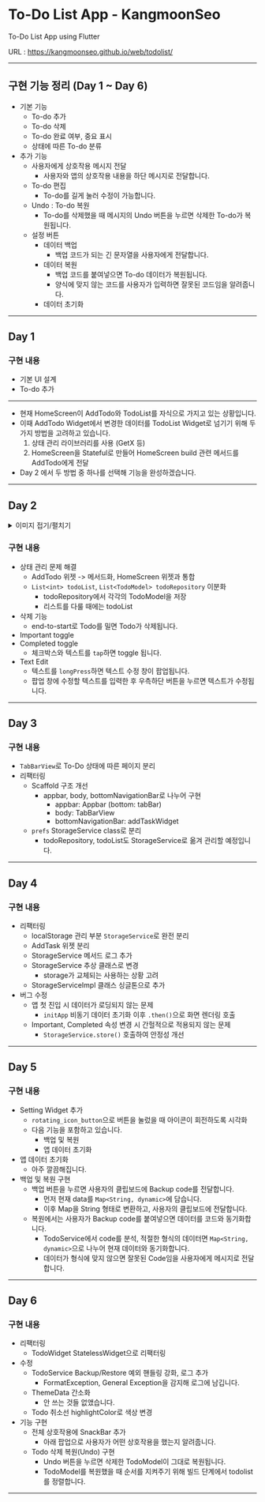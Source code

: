 # To-Do List App - KangmoonSeo
To-Do List App using Flutter

URL : https://kangmoonseo.github.io/web/todolist/



---
## 구현 기능 정리 (Day 1 ~ Day 6)
- 기본 기능
    - To-do 추가
    - To-do 삭제
    - To-do 완료 여부, 중요 표시
    - 상태에 따른 To-do 분류
- 추가 기능
    - 사용자에게 상호작용 메시지 전달
        - 사용자와 앱의 상호작용 내용을 하단 메시지로 전달합니다. 
    - To-do 편집
        - To-do를 길게 눌러 수정이 가능합니다.
    - Undo : To-do 복원
        - To-do를 삭제했을 때 메시지의 Undo 버튼을 누르면 삭제한 To-do가 복원됩니다. 
    - 설정 버튼
        - 데이터 백업 
            - 백업 코드가 되는 긴 문자열을 사용자에게 전달합니다. 
        - 데이터 복원
            - 백업 코드를 붙여넣으면 To-do 데이터가 복원됩니다. 
            - 양식에 맞지 않는 코드를 사용자가 입력하면 잘못된 코드임을 알려줍니다. 
        - 데이터 초기화
---
## Day 1

### 구현 내용

- 기본 UI 설계 
- To-do 추가 

--- 
- 현재 HomeScreen이 AddTodo와 TodoList를 자식으로 가지고 있는 상황입니다.
-  이때 AddTodo Widget에서 변경한 데이터를 TodoList Widget로 넘기기 위해 두 가지 방법을 고려하고 있습니다. 
    1. 상태 관리 라이브러리를 사용 (GetX 등)
    2. HomeScreen을 Stateful로 만들어 HomeScreen build 관련 메서드를 AddTodo에게 전달
- Day 2 에서 두 방법 중 하나를 선택해 기능을 완성하겠습니다.

---
## Day 2

<details>
<summary>이미지 접기/펼치기</summary>

### To-Do 생성 UI 개선
![To-Do 생성 UI 개선](images/AddTodo.gif)

### Important 토글
![Important 토글](images/ToggleImportant.gif)

### Completed 토글
![Completed 토글](images/ToggleCompleted.gif)

## 텍스트 수정
![텍스트 수정](images/EditText.gif)

## To-Do 삭제
![To-Do 삭제](images/DeleteTodo.gif)
</details>


### 구현 내용

- 상태 관리 문제 해결 
    - AddTodo 위젯 -> 메서드화, HomeScreen 위젯과 통합
    - `List<int> todoList`, `List<TodoModel> todoRepository` 이분화
        - todoRepository에서 각각의 TodoModel을 저장
        - 리스트를 다룰 때에는 todoList 
- 삭제 기능
    - end-to-start로 Todo를 밀면 Todo가 삭제됩니다. 
- Important toggle 
- Completed toggle
    - 체크박스와 텍스트를 `tap`하면 toggle 됩니다.
- Text Edit
    - 텍스트를 `longPress`하면 텍스트 수정 창이 팝업됩니다.
    - 팝업 창에 수정할 텍스트를 입력한 후 우측하단 버튼을 누르면 텍스트가 수정됩니다. 

---
## Day 3

### 구현 내용
- `TabBarView`로 To-Do 상태에 따른 페이지 분리
- 리팩터링
    - Scaffold 구조 개선
        - appbar, body, bottomNavigationBar로 나누어 구현
            - appbar: Appbar (bottom: tabBar)
            - body: TabBarView
            - bottomNavigationBar: addTaskWidget
    - `prefs` StorageService class로 분리
        - todoRepository, todoList도 StorageService로 옮겨 관리할 예정입니다.

--- 
## Day 4

### 구현 내용
- 리팩터링
    - localStorage 관리 부분 `StorageService`로 완전 분리
    - AddTask 위젯 분리
    - StorageService 메서드 로그 추가
    - StorageService 추상 클래스로 변경
        - storage가 교체되는 사용하는 상황 고려
    - StorageServiceImpl 클래스 싱글톤으로 추가
- 버그 수정
    - 앱 첫 진입 시 데이터가 로딩되지 않는 문제
        - `initApp` 비동기 데이터 초기화 이후 `.then()`으로 화면 렌더링 호출
    - Important, Completed 속성 변경 시 간헐적으로 적용되지 않는 문제
        - `StorageService.store()` 호출하여 안정성 개선

--- 
## Day 5

### 구현 내용
- Setting Widget 추가
    - `rotating_icon_button`으로 버튼을 눌렀을 때 아이콘이 회전하도록 시각화
    - 다음 기능을 포함하고 있습니다. 
        - 백업 및 복원
        - 앱 데이터 초기화
- 앱 데이터 초기화
    - 아주 깔끔해집니다.
- 백업 및 복원 구현
    - 백업 버튼을 누르면 사용자의 클립보드에 Backup code를 전달합니다. 
        - 먼저 현재 data를 `Map<String, dynamic>`에 담습니다.
        - 이후 Map을 String 형태로 변환하고, 사용자의 클립보드에 전달합니다. 
    - 복원에서는 사용자가 Backup code를 붙여넣으면 데이터를 코드와 동기화합니다. 
        - TodoService에서 code를 분석, 적절한 형식의 데이터면 `Map<String, dynamic>`으로 나누어 현재 데이터와 동기화합니다.
        - 데이터가 형식에 맞지 않으면 잘못된 Code임을 사용자에게 메시지로 전달합니다. 

---

## Day 6

### 구현 내용
- 리팩터링
    - TodoWidget StatelessWidget으로 리팩터링
- 수정
    - TodoService Backup/Restore 예외 핸들링 강화, 로그 추가
        - FormatException, General Exception을 감지해 로그에 남깁니다. 
    - ThemeData 간소화
        - 안 쓰는 것들 없앴습니다. 
    - Todo 취소선 highlightColor로 색상 변경
- 기능 구현
    - 전체 상호작용에 SnackBar 추가
        - 아래 팝업으로 사용자가 어떤 상호작용을 했는지 알려줍니다.
    - Todo 삭제 복원(Undo) 구현
        - Undo 버튼을 누르면 삭제한 TodoModel이 그대로 복원됩니다.
        - TodoModel를 복원했을 때 순서를 지켜주기 위해 빌드 단계에서 todolist를 정렬합니다. 

--- 
